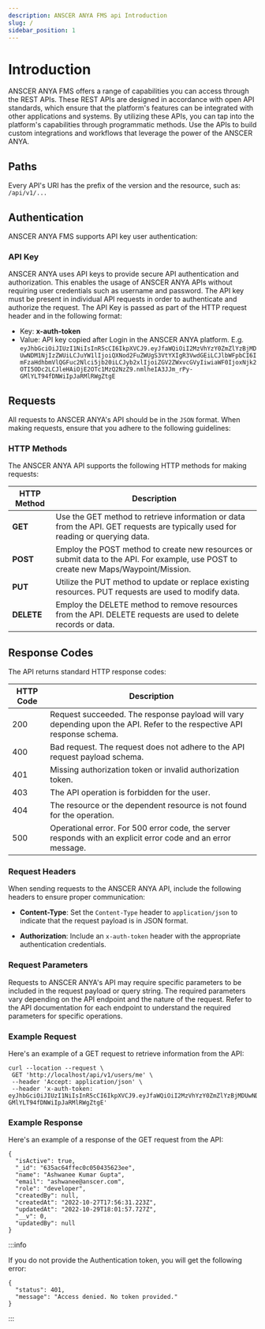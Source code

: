 ```yaml
---
description: ANSCER ANYA FMS api Introduction
slug: /
sidebar_position: 1
---
```


# Introduction

ANSCER ANYA FMS offers a range of capabilities you can access through the REST APIs. These REST APIs are designed in accordance with open API standards, which ensure that the platform's features can be integrated with other applications and systems. By utilizing these APIs, you can tap into the platform's capabilities through programmatic methods. Use the APIs to build custom integrations and workflows that leverage the power of the ANSCER ANYA.

## Paths

Every API's URI has the prefix of the version and the resource, such as: `/api/v1/...`

## Authentication

ANSCER ANYA FMS supports API key user authentication:

### API Key

ANSCER ANYA uses API keys to provide secure API authentication and authorization. This enables the usage of ANSCER ANYA APIs without requiring user credentials such as username and password. The API key must be present in individual API requests in order to authenticate and authorize the request. The API Key is passed as part of the HTTP request header and in the following format:

- Key: **x-auth-token**
- Value: API key copied after Login in the ANSCER ANYA platform. E.g. `eyJhbGciOiJIUzI1NiIsInR5cCI6IkpXVCJ9.eyJfaWQiOiI2MzVhYzY0ZmZlYzBjMDUwNDM1NjIzZWUiLCJuYW1lIjoiQXNod2FuZWUgS3VtYXIgR3VwdGEiLCJlbWFpbCI6ImFzaHdhbmVlQGFuc2Nlci5jb20iLCJyb2xlIjoiZGV2ZWxvcGVyIiwiaWF0IjoxNjk2OTI5ODc2LCJleHAiOjE2OTc1MzQ2NzZ9.nmlheIA3JJm_rPy-GMlYLT94fDNWiIpJaRMlRWgZtgE`

## Requests

All requests to ANSCER ANYA's API should be in the `JSON` format. When making requests, ensure that you adhere to the following guidelines:

### HTTP Methods

The ANSCER ANYA API supports the following HTTP methods for making requests:

| HTTP Method | Description                                                                                                                          |
| ----------- | ------------------------------------------------------------------------------------------------------------------------------------ |
| **GET**     | Use the GET method to retrieve information or data from the API. GET requests are typically used for reading or querying data.       |
| **POST**    | Employ the POST method to create new resources or submit data to the API. For example, use POST to create new Maps/Waypoint/Mission. |
| **PUT**     | Utilize the PUT method to update or replace existing resources. PUT requests are used to modify data.                                |
| **DELETE**  | Employ the DELETE method to remove resources from the API. DELETE requests are used to delete records or data.                       |

## Response Codes

The API returns standard HTTP response codes:

| **HTTP Code** | **Description**                                                                                                        |
| ------------- | ---------------------------------------------------------------------------------------------------------------------- |
| 200           | Request succeeded. The response payload will vary depending upon the API. Refer to the respective API response schema. |
| 400           | Bad request. The request does not adhere to the API request payload schema.                                            |
| 401           | Missing authorization token or invalid authorization token.                                                            |
| 403           | The API operation is forbidden for the user.                                                                           |
| 404           | The resource or the dependent resource is not found for the operation.                                                 |
| 500           | Operational error. For 500 error code, the server responds with an explicit error code and an error message.           |

### Request Headers

When sending requests to the ANSCER ANYA API, include the following headers to ensure proper communication:

- **Content-Type**: Set the `Content-Type` header to `application/json` to indicate that the request payload is in JSON format.

- **Authorization**: Include an `x-auth-token` header with the appropriate authentication credentials.

### Request Parameters

Requests to ANSCER ANYA's API may require specific parameters to be included in the request payload or query string. The required parameters vary depending on the API endpoint and the nature of the request. Refer to the API documentation for each endpoint to understand the required parameters for specific operations.

### Example Request

Here's an example of a GET request to retrieve information from the API:

```shell
curl --location --request \
 GET 'http://localhost/api/v1/users/me' \
 --header 'Accept: application/json' \
 --header 'x-auth-token: eyJhbGciOiJIUzI1NiIsInR5cCI6IkpXVCJ9.eyJfaWQiOiI2MzVhYzY0ZmZlYzBjMDUwNDM1NjIzZWUiLCJuYW1lIjoiQXNod2FuZWUgS3VtYXIgR3VwdGEiLCJlbWFpbCI6ImFzaHdhbmVlQGFuc2Nlci5jb20iLCJyb2xlIjoiZGV2ZWxvcGVyIiwiaWF0IjoxNjk2OTI5ODc2LCJleHAiOjE2OTc1MzQ2NzZ9.nmlheIA3JJm_rPy-GMlYLT94fDNWiIpJaRMlRWgZtgE'

```

### Example Response

Here's an example of a response of the GET request from the API:

```shell
{
  "isActive": true,
  "_id": "635ac64ffec0c050435623ee",
  "name": "Ashwanee Kumar Gupta",
  "email": "ashwanee@anscer.com",
  "role": "developer",
  "createdBy": null,
  "createdAt": "2022-10-27T17:56:31.223Z",
  "updatedAt": "2022-10-29T18:01:57.727Z",
  "__v": 0,
  "updatedBy": null
}
```

:::info

If you do not provide the Authentication token, you will get the following error:

```shell
{
  "status": 401,
  "message": "Access denied. No token provided."
}
```

:::
